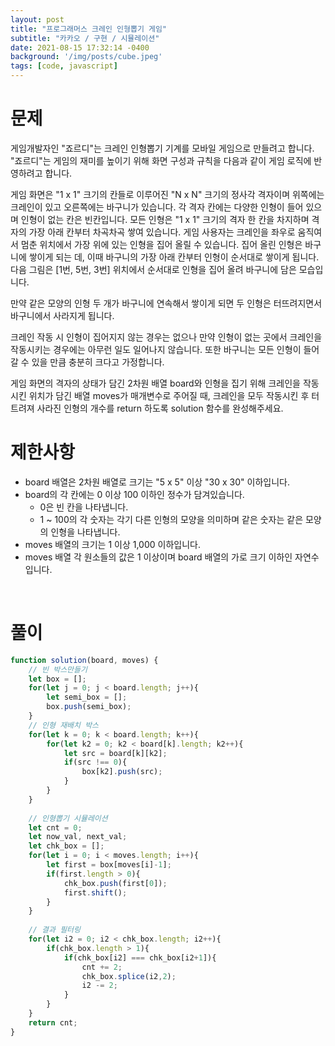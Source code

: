 ```yaml
---
layout: post
title: "프로그래머스 크레인 인형뽑기 게임"
subtitle: "카카오 / 구현 / 시뮬레이션"
date: 2021-08-15 17:32:14 -0400
background: '/img/posts/cube.jpeg'
tags: [code, javascript]
---
```

# 문제
게임개발자인 "죠르디"는 크레인 인형뽑기 기계를 모바일 게임으로 만들려고 합니다.
"죠르디"는 게임의 재미를 높이기 위해 화면 구성과 규칙을 다음과 같이 게임 로직에 반영하려고 합니다.

게임 화면은 "1 x 1" 크기의 칸들로 이루어진 "N x N" 크기의 정사각 격자이며 위쪽에는 크레인이 있고 오른쪽에는 바구니가 있습니다. 각 격자 칸에는 다양한 인형이 들어 있으며 인형이 없는 칸은 빈칸입니다. 모든 인형은 "1 x 1" 크기의 격자 한 칸을 차지하며 격자의 가장 아래 칸부터 차곡차곡 쌓여 있습니다. 게임 사용자는 크레인을 좌우로 움직여서 멈춘 위치에서 가장 위에 있는 인형을 집어 올릴 수 있습니다. 집어 올린 인형은 바구니에 쌓이게 되는 데, 이때 바구니의 가장 아래 칸부터 인형이 순서대로 쌓이게 됩니다. 다음 그림은 [1번, 5번, 3번] 위치에서 순서대로 인형을 집어 올려 바구니에 담은 모습입니다.

만약 같은 모양의 인형 두 개가 바구니에 연속해서 쌓이게 되면 두 인형은 터뜨려지면서 바구니에서 사라지게 됩니다. 

크레인 작동 시 인형이 집어지지 않는 경우는 없으나 만약 인형이 없는 곳에서 크레인을 작동시키는 경우에는 아무런 일도 일어나지 않습니다. 또한 바구니는 모든 인형이 들어갈 수 있을 만큼 충분히 크다고 가정합니다.

게임 화면의 격자의 상태가 담긴 2차원 배열 board와 인형을 집기 위해 크레인을 작동시킨 위치가 담긴 배열 moves가 매개변수로 주어질 때, 크레인을 모두 작동시킨 후 터트려져 사라진 인형의 개수를 return 하도록 solution 함수를 완성해주세요.

# 제한사항
* board 배열은 2차원 배열로 크기는 "5 x 5" 이상 "30 x 30" 이하입니다.
* board의 각 칸에는 0 이상 100 이하인 정수가 담겨있습니다.
    * 0은 빈 칸을 나타냅니다.
    * 1 ~ 100의 각 숫자는 각기 다른 인형의 모양을 의미하며 같은 숫자는 같은 모양의 인형을 나타냅니다.
* moves 배열의 크기는 1 이상 1,000 이하입니다.
* moves 배열 각 원소들의 값은 1 이상이며 board 배열의 가로 크기 이하인 자연수입니다.

<br>

# 풀이

``` javascript
function solution(board, moves) {
    // 빈 박스만들기
    let box = [];
    for(let j = 0; j < board.length; j++){
        let semi_box = [];
        box.push(semi_box);
    }    
    // 인형 재배치 박스
    for(let k = 0; k < board.length; k++){
        for(let k2 = 0; k2 < board[k].length; k2++){
            let src = board[k][k2];
            if(src !== 0){
                box[k2].push(src);
            }
        }
    }
    
    // 인형뽑기 시뮬레이션
    let cnt = 0;
    let now_val, next_val;
    let chk_box = [];
    for(let i = 0; i < moves.length; i++){
        let first = box[moves[i]-1];
        if(first.length > 0){
            chk_box.push(first[0]);
            first.shift();
        }
    }
    
    // 결과 필터링
    for(let i2 = 0; i2 < chk_box.length; i2++){
        if(chk_box.length > 1){
            if(chk_box[i2] === chk_box[i2+1]){
                cnt += 2;
                chk_box.splice(i2,2); 
                i2 -= 2;
            }            
        }
    }
    return cnt;
}
```
